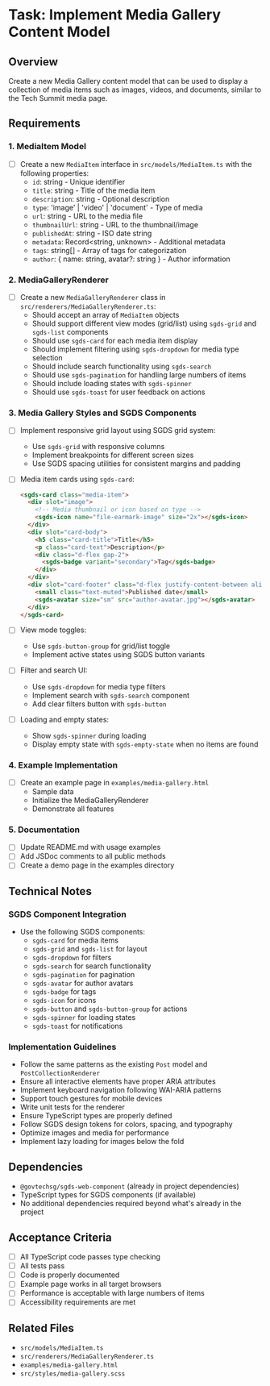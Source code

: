 # Task: Implement Media Gallery Content Model

## Overview
Create a new Media Gallery content model that can be used to display a collection of media items such as images, videos, and documents, similar to the Tech Summit media page.

## Requirements

### 1. MediaItem Model
- [ ] Create a new `MediaItem` interface in `src/models/MediaItem.ts` with the following properties:
  - `id`: string - Unique identifier
  - `title`: string - Title of the media item
  - `description`: string - Optional description
  - `type`: 'image' | 'video' | 'document' - Type of media
  - `url`: string - URL to the media file
  - `thumbnailUrl`: string - URL to the thumbnail/image
  - `publishedAt`: string - ISO date string
  - `metadata`: Record<string, unknown> - Additional metadata
  - `tags`: string[] - Array of tags for categorization
  - `author`: { name: string, avatar?: string } - Author information

### 2. MediaGalleryRenderer
- [ ] Create a new `MediaGalleryRenderer` class in `src/renderers/MediaGalleryRenderer.ts`:
  - Should accept an array of `MediaItem` objects
  - Should support different view modes (grid/list) using `sgds-grid` and `sgds-list` components
  - Should use `sgds-card` for each media item display
  - Should implement filtering using `sgds-dropdown` for media type selection
  - Should include search functionality using `sgds-search`
  - Should use `sgds-pagination` for handling large numbers of items
  - Should include loading states with `sgds-spinner`
  - Should use `sgds-toast` for user feedback on actions

### 3. Media Gallery Styles and SGDS Components
- [ ] Implement responsive grid layout using SGDS grid system:
  - Use `sgds-grid` with responsive columns
  - Implement breakpoints for different screen sizes
  - Use SGDS spacing utilities for consistent margins and padding

- [ ] Media item cards using `sgds-card`:
  ```html
  <sgds-card class="media-item">
    <div slot="image">
      <!-- Media thumbnail or icon based on type -->
      <sgds-icon name="file-earmark-image" size="2x"></sgds-icon>
    </div>
    <div slot="card-body">
      <h5 class="card-title">Title</h5>
      <p class="card-text">Description</p>
      <div class="d-flex gap-2">
        <sgds-badge variant="secondary">Tag</sgds-badge>
      </div>
    </div>
    <div slot="card-footer" class="d-flex justify-content-between align-items-center">
      <small class="text-muted">Published date</small>
      <sgds-avatar size="sm" src="author-avatar.jpg"></sgds-avatar>
    </div>
  </sgds-card>
  ```

- [ ] View mode toggles:
  - Use `sgds-button-group` for grid/list toggle
  - Implement active states using SGDS button variants

- [ ] Filter and search UI:
  - Use `sgds-dropdown` for media type filters
  - Implement search with `sgds-search` component
  - Add clear filters button with `sgds-button`

- [ ] Loading and empty states:
  - Show `sgds-spinner` during loading
  - Display empty state with `sgds-empty-state` when no items are found

### 4. Example Implementation
- [ ] Create an example page in `examples/media-gallery.html`
  - Sample data
  - Initialize the MediaGalleryRenderer
  - Demonstrate all features

### 5. Documentation
- [ ] Update README.md with usage examples
- [ ] Add JSDoc comments to all public methods
- [ ] Create a demo page in the examples directory

## Technical Notes

### SGDS Component Integration
- Use the following SGDS components:
  - `sgds-card` for media items
  - `sgds-grid` and `sgds-list` for layout
  - `sgds-dropdown` for filters
  - `sgds-search` for search functionality
  - `sgds-pagination` for pagination
  - `sgds-avatar` for author avatars
  - `sgds-badge` for tags
  - `sgds-icon` for icons
  - `sgds-button` and `sgds-button-group` for actions
  - `sgds-spinner` for loading states
  - `sgds-toast` for notifications

### Implementation Guidelines
- Follow the same patterns as the existing `Post` model and `PostCollectionRenderer`
- Ensure all interactive elements have proper ARIA attributes
- Implement keyboard navigation following WAI-ARIA patterns
- Support touch gestures for mobile devices
- Write unit tests for the renderer
- Ensure TypeScript types are properly defined
- Follow SGDS design tokens for colors, spacing, and typography
- Optimize images and media for performance
- Implement lazy loading for images below the fold

## Dependencies
- `@govtechsg/sgds-web-component` (already in project dependencies)
- TypeScript types for SGDS components (if available)
- No additional dependencies required beyond what's already in the project

## Acceptance Criteria
- [ ] All TypeScript code passes type checking
- [ ] All tests pass
- [ ] Code is properly documented
- [ ] Example page works in all target browsers
- [ ] Performance is acceptable with large numbers of items
- [ ] Accessibility requirements are met

## Related Files
- `src/models/MediaItem.ts`
- `src/renderers/MediaGalleryRenderer.ts`
- `examples/media-gallery.html`
- `src/styles/media-gallery.scss`
